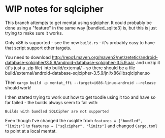WIP notes for sqlcipher
=======================

This branch attempts to get mentat using sqlcipher. It could probably be
done using a "feature" in the same way [bundled_sqlite3] is, but this is
just trying to make sure it works.

Only x86 is supported - see the new `build.rs` - it's probably easy to
have that script support other targets.

You need to download http://repo1.maven.org/maven2/net/zetetic/android-database-sqlcipher/3.5.9/android-database-sqlcipher-3.5.9.aar,
and unzip it (it's just a .zip file) into build/external/ - so there should be a file
build/external/android-database-sqlcipher-3.5.9/jni/x86/libsqlcipher.so

Then `cargo build -p mentat_ffi --target=i686-linux-android --release` should work!

I then started trying to work out how to get toodle using it too and
have so far failed - the builds always seem to fail with:

`Builds with bundled SQLCipher are not supported`

Even though I've changed the rusqlite from `features = ["bundled", "limits"]`
to `features = ["sqlcipher", "limits"]` and changed `Cargo.toml` to point at
a local mentat.